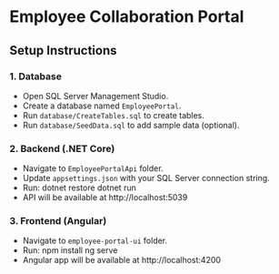 # Employee Collaboration Portal

## Setup Instructions

### 1. Database
- Open SQL Server Management Studio.
- Create a database named `EmployeePortal`.
- Run `database/CreateTables.sql` to create tables.
- Run `database/SeedData.sql` to add sample data (optional).

### 2. Backend (.NET Core)
- Navigate to `EmployeePortalApi` folder.
- Update `appsettings.json` with your SQL Server connection string.
- Run:
  dotnet restore
  dotnet run
- API will be available at http://localhost:5039

### 3. Frontend (Angular)
- Navigate to `employee-portal-ui` folder.
- Run:
  npm install
  ng serve
- Angular app will be available at http://localhost:4200
